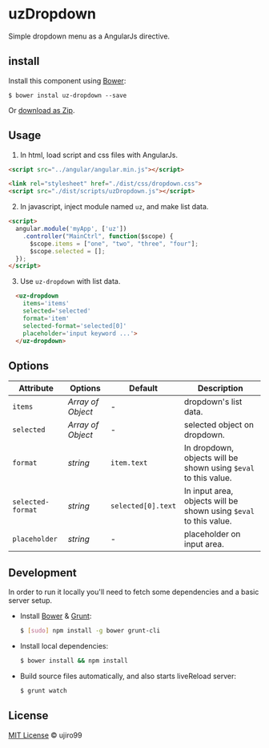 uzDropdown
==========

Simple dropdown menu as a AngularJs directive.

## install

Install this component using  [Bower](http://bower.io/):

    $ bower instal uz-dropdown --save

Or [download as Zip](https://github.com/ujiro99/uzDropdown/archive/master.zip).


## Usage

1. In html, load script and css files with AngularJs.

  ```html
  <script src="../angular/angular.min.js"></script>

  <link rel="stylesheet" href="./dist/css/dropdown.css">
  <script src="./dist/scripts/uzDropdown.js"></script>
  ```

2. In javascript, inject module named `uz`, and make list data.

  ```html
  <script>
    angular.module('myApp', ['uz'])
      .controller("MainCtrl", function($scope) {
        $scope.items = ["one", "two", "three", "four"];
        $scope.selected = [];
    });
  </script>
  ```

3. Use `uz-dropdown` with list data.

  ```html
    <uz-dropdown
      items='items'
      selected='selected'
      format='item'
      selected-format='selected[0]'
      placeholder='input keyword ...'>
    </uz-dropdown>
  ```

## Options

Attribute | Options       | Default                    | Description
---       | ---           | ---                        | ---
`items`   | *Array of Object*| -                       | dropdown's list data.
`selected`|*Array of Object*|-| selected object on dropdown.
`format`  |*string*|`item.text`| In dropdown, objects will be shown using `$eval` to this value.
`selected-format`  |*string*|`selected[0].text`| In input area, objects will be shown using `$eval` to this value.
`placeholder`    | *string*      | -   | placeholder on input area.


## Development

In order to run it locally you'll need to fetch some dependencies and a basic server setup.

* Install [Bower](http://bower.io/) & [Grunt](http://gruntjs.com/):

  ```sh
  $ [sudo] npm install -g bower grunt-cli
  ```

* Install local dependencies:

  ```sh
  $ bower install && npm install
  ```

* Build source files automatically,
  and also starts liveReload server:

  ```sh
  $ grunt watch
  ```

## License

[MIT License](http://opensource.org/licenses/MIT) © ujiro99
